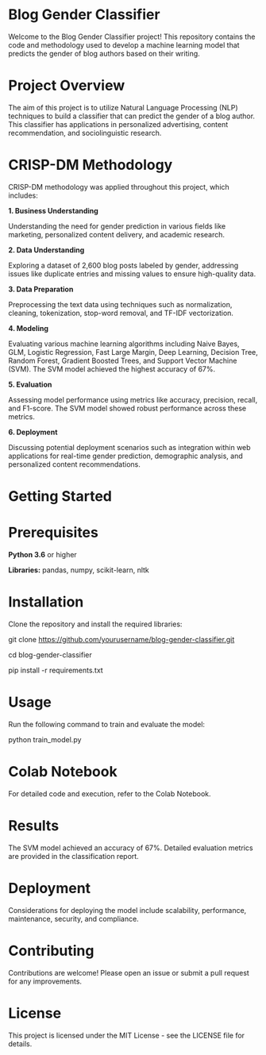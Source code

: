 # Blog Gender Classifier
Welcome to the Blog Gender Classifier project! This repository contains the code and methodology used to develop a machine learning model that predicts the gender of blog authors based on their writing.

# Project Overview
The aim of this project is to utilize Natural Language Processing (NLP) techniques to build a classifier that can predict the gender of a blog author. This classifier has applications in personalized advertising, content recommendation, and sociolinguistic research.

# CRISP-DM Methodology
CRISP-DM methodology was applied throughout this project, which includes:

**1. Business Understanding**

Understanding the need for gender prediction in various fields like marketing, personalized content delivery, and academic research.

**2. Data Understanding**

Exploring a dataset of 2,600 blog posts labeled by gender, addressing issues like duplicate entries and missing values to ensure high-quality data.

**3. Data Preparation**

Preprocessing the text data using techniques such as normalization, cleaning, tokenization, stop-word removal, and TF-IDF vectorization.

**4. Modeling**

Evaluating various machine learning algorithms including Naive Bayes, GLM, Logistic Regression, Fast Large Margin, Deep Learning, Decision Tree, Random Forest, Gradient Boosted Trees, and Support Vector Machine (SVM). The SVM model achieved the highest accuracy of 67%.

**5. Evaluation**

Assessing model performance using metrics like accuracy, precision, recall, and F1-score. The SVM model showed robust performance across these metrics.

**6. Deployment**

Discussing potential deployment scenarios such as integration within web applications for real-time gender prediction, demographic analysis, and personalized content recommendations.

# Getting Started

# Prerequisites
**Python 3.6** or higher

**Libraries:** pandas, numpy, scikit-learn, nltk

# Installation
Clone the repository and install the required libraries:

git clone https://github.com/yourusername/blog-gender-classifier.git

cd blog-gender-classifier

pip install -r requirements.txt

# Usage
Run the following command to train and evaluate the model:

python train_model.py

# Colab Notebook
For detailed code and execution, refer to the Colab Notebook.

# Results
The SVM model achieved an accuracy of 67%. Detailed evaluation metrics are provided in the classification report.

# Deployment
Considerations for deploying the model include scalability, performance, maintenance, security, and compliance.

# Contributing
Contributions are welcome! Please open an issue or submit a pull request for any improvements.

# License
This project is licensed under the MIT License - see the LICENSE file for details.

